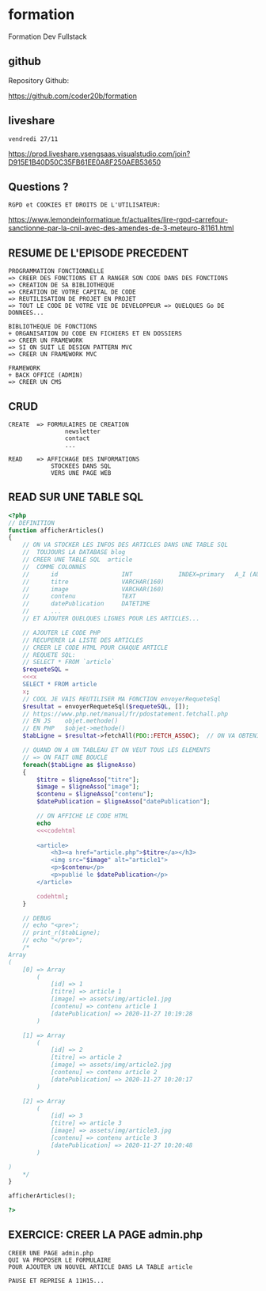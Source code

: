 # formation

Formation Dev Fullstack

## github

Repository Github:

https://github.com/coder20b/formation

## liveshare

    vendredi 27/11

https://prod.liveshare.vsengsaas.visualstudio.com/join?D915E1B40D50C35FB61EE0A8F250AEB53650

## Questions ?

    RGPD et COOKIES ET DROITS DE L'UTILISATEUR:
https://www.lemondeinformatique.fr/actualites/lire-rgpd-carrefour-sanctionne-par-la-cnil-avec-des-amendes-de-3-meteuro-81161.html


## RESUME DE L'EPISODE PRECEDENT

    PROGRAMMATION FONCTIONNELLE
    => CREER DES FONCTIONS ET A RANGER SON CODE DANS DES FONCTIONS
    => CREATION DE SA BIBLIOTHEQUE
    => CREATION DE VOTRE CAPITAL DE CODE
    => REUTILISATION DE PROJET EN PROJET
    => TOUT LE CODE DE VOTRE VIE DE DEVELOPPEUR => QUELQUES Go DE DONNEES...

    BIBLIOTHEQUE DE FONCTIONS
    + ORGANISATION DU CODE EN FICHIERS ET EN DOSSIERS
    => CREER UN FRAMEWORK
    => SI ON SUIT LE DESIGN PATTERN MVC
    => CREER UN FRAMEWORK MVC

    FRAMEWORK
    + BACK OFFICE (ADMIN)
    => CREER UN CMS

## CRUD

    CREATE  => FORMULAIRES DE CREATION
                    newsletter
                    contact
                    ...

    READ    => AFFICHAGE DES INFORMATIONS 
                STOCKEES DANS SQL
                VERS UNE PAGE WEB

## READ SUR UNE TABLE SQL

```php
<?php
// DEFINITION 
function afficherArticles() 
{
    // ON VA STOCKER LES INFOS DES ARTICLES DANS UNE TABLE SQL
    //  TOUJOURS LA DATABASE blog
    // CREER UNE TABLE SQL  article
    //  COMME COLONNES
    //      id                  INT             INDEX=primary   A_I (AUTO_INCREMENT)
    //      titre               VARCHAR(160)
    //      image               VARCHAR(160)
    //      contenu             TEXT
    //      datePublication     DATETIME
    //      ... 
    // ET AJOUTER QUELQUES LIGNES POUR LES ARTICLES... 

    // AJOUTER LE CODE PHP
    // RECUPERER LA LISTE DES ARTICLES
    // CREER LE CODE HTML POUR CHAQUE ARTICLE
    // REQUETE SQL:
    // SELECT * FROM `article`
    $requeteSQL =
    <<<x
    SELECT * FROM article
    x;
    // COOL JE VAIS REUTILISER MA FONCTION envoyerRequeteSql
    $resultat = envoyerRequeteSql($requeteSQL, []);
    // https://www.php.net/manual/fr/pdostatement.fetchall.php
    // EN JS    objet.methode()
    // EN PHP   $objet->methode()
    $tabLigne = $resultat->fetchAll(PDO::FETCH_ASSOC);  // ON VA OBTENIR UN TABLEAU DE TABLEAUX ASSOCIATIFS

    // QUAND ON A UN TABLEAU ET ON VEUT TOUS LES ELEMENTS
    // => ON FAIT UNE BOUCLE
    foreach($tabLigne as $ligneAsso)
    {
        $titre = $ligneAsso["titre"];
        $image = $ligneAsso["image"];
        $contenu = $ligneAsso["contenu"];
        $datePublication = $ligneAsso["datePublication"];

        // ON AFFICHE LE CODE HTML
        echo
        <<<codehtml
        
        <article>
            <h3><a href="article.php">$titre</a></h3>
            <img src="$image" alt="article1">
            <p>$contenu</p>
            <p>publié le $datePublication</p>
        </article>

        codehtml;
    }

    // DEBUG
    // echo "<pre>";
    // print_r($tabLigne);
    // echo "</pre>";
    /*
Array
(
    [0] => Array
        (
            [id] => 1
            [titre] => article 1
            [image] => assets/img/article1.jpg
            [contenu] => contenu article 1
            [datePublication] => 2020-11-27 10:19:28
        )

    [1] => Array
        (
            [id] => 2
            [titre] => article 2
            [image] => assets/img/article2.jpg
            [contenu] => contenu article 2
            [datePublication] => 2020-11-27 10:20:17
        )

    [2] => Array
        (
            [id] => 3
            [titre] => article 3
            [image] => assets/img/article3.jpg
            [contenu] => contenu article 3
            [datePublication] => 2020-11-27 10:20:48
        )

)
    */
}

afficherArticles();

?>
```


## EXERCICE: CREER LA PAGE admin.php

    CREER UNE PAGE admin.php
    QUI VA PROPOSER LE FORMULAIRE 
    POUR AJOUTER UN NOUVEL ARTICLE DANS LA TABLE article

    PAUSE ET REPRISE A 11H15...

    























